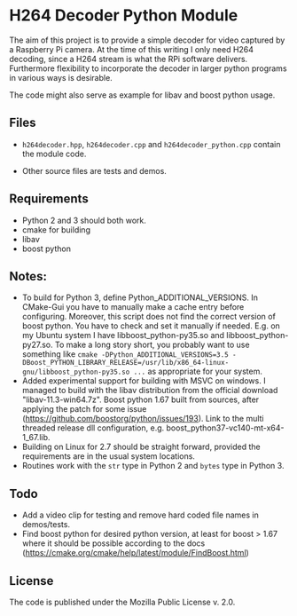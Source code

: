 H264 Decoder Python Module
==========================

The aim of this project is to provide a simple decoder for video
captured by a Raspberry Pi camera. At the time of this writing I only
need H264 decoding, since a H264 stream is what the RPi software 
delivers. Furthermore flexibility to incorporate the decoder in larger
python programs in various ways is desirable.

The code might also serve as example for libav and boost python usage.


Files
-----
* `h264decoder.hpp`, `h264decoder.cpp` and `h264decoder_python.cpp` contain the module code.

* Other source files are tests and demos.


Requirements
------------
* Python 2 and 3 should both work.
* cmake for building
* libav
* boost python


Notes:
------
* To build for Python 3, define Python_ADDITIONAL_VERSIONS. In CMake-Gui you have to manually make a cache entry before configuring. Moreover, this script does not find the correct version of boost python. You have to check and set it manually if needed. E.g. on my Ubuntu system I have libboost_python-py35.so and libboost_python-py27.so. To make a long story short, you probably want to use something like
```cmake -DPython_ADDITIONAL_VERSIONS=3.5 -DBoost_PYTHON_LIBRARY_RELEASE=/usr/lib/x86_64-linux-gnu/libboost_python-py35.so ...```
as appropriate for your system.
* Added experimental support for building with MSVC on windows. I managed to build with the libav distribution from the official download "libav-11.3-win64.7z". Boost python 1.67 built from sources, after applying the patch for some issue (https://github.com/boostorg/python/issues/193). Link to the multi threaded release dll configuration, e.g. boost_python37-vc140-mt-x64-1_67.lib. 
* Building on Linux for 2.7 should be straight forward, provided the requirements are in the usual system locations.
* Routines work with the ```str``` type in Python 2 and ```bytes``` type in Python 3.

Todo
----

* Add a video clip for testing and remove hard coded file names in demos/tests.
* Find boost python for desired python version, at least for boost > 1.67 where it should be possible according to the docs (https://cmake.org/cmake/help/latest/module/FindBoost.html)


License
-------
The code is published under the Mozilla Public License v. 2.0. 
